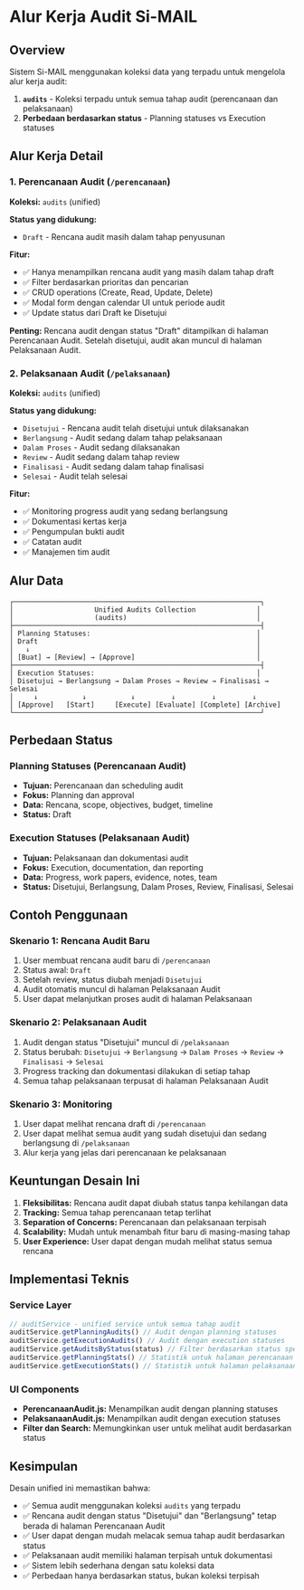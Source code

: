 # Alur Kerja Audit Si-MAIL

## Overview

Sistem Si-MAIL menggunakan koleksi data yang terpadu untuk mengelola alur kerja audit:

1. **`audits`** - Koleksi terpadu untuk semua tahap audit (perencanaan dan pelaksanaan)
2. **Perbedaan berdasarkan status** - Planning statuses vs Execution statuses

## Alur Kerja Detail

### 1. Perencanaan Audit (`/perencanaan`)

**Koleksi:** `audits` (unified)

**Status yang didukung:**
- `Draft` - Rencana audit masih dalam tahap penyusunan

**Fitur:**
- ✅ Hanya menampilkan rencana audit yang masih dalam tahap draft
- ✅ Filter berdasarkan prioritas dan pencarian
- ✅ CRUD operations (Create, Read, Update, Delete)
- ✅ Modal form dengan calendar UI untuk periode audit
- ✅ Update status dari Draft ke Disetujui

**Penting:** Rencana audit dengan status "Draft" ditampilkan di halaman Perencanaan Audit. Setelah disetujui, audit akan muncul di halaman Pelaksanaan Audit.

### 2. Pelaksanaan Audit (`/pelaksanaan`)

**Koleksi:** `audits` (unified)

**Status yang didukung:**
- `Disetujui` - Rencana audit telah disetujui untuk dilaksanakan
- `Berlangsung` - Audit sedang dalam tahap pelaksanaan
- `Dalam Proses` - Audit sedang dilaksanakan
- `Review` - Audit sedang dalam tahap review
- `Finalisasi` - Audit sedang dalam tahap finalisasi
- `Selesai` - Audit telah selesai

**Fitur:**
- ✅ Monitoring progress audit yang sedang berlangsung
- ✅ Dokumentasi kertas kerja
- ✅ Pengumpulan bukti audit
- ✅ Catatan audit
- ✅ Manajemen tim audit

## Alur Data

```
┌─────────────────────────────────────────────────────────────┐
│                    Unified Audits Collection               │
│                    (audits)                                │
├─────────────────────────────────────────────────────────────┤
│ Planning Statuses:                                         │
│ Draft                                                      │
│   ↓                                                        │
│ [Buat] → [Review] → [Approve]                              │
├─────────────────────────────────────────────────────────────┤
│ Execution Statuses:                                        │
│ Disetujui → Berlangsung → Dalam Proses → Review → Finalisasi → Selesai
│     ↓           ↓           ↓         ↓         ↓         ↓
│ [Approve]   [Start]     [Execute] [Evaluate] [Complete] [Archive]
└─────────────────────────────────────────────────────────────┘
```

## Perbedaan Status

### Planning Statuses (Perencanaan Audit)
- **Tujuan:** Perencanaan dan scheduling audit
- **Fokus:** Planning dan approval
- **Data:** Rencana, scope, objectives, budget, timeline
- **Status:** Draft

### Execution Statuses (Pelaksanaan Audit)
- **Tujuan:** Pelaksanaan dan dokumentasi audit
- **Fokus:** Execution, documentation, dan reporting
- **Data:** Progress, work papers, evidence, notes, team
- **Status:** Disetujui, Berlangsung, Dalam Proses, Review, Finalisasi, Selesai

## Contoh Penggunaan

### Skenario 1: Rencana Audit Baru
1. User membuat rencana audit baru di `/perencanaan`
2. Status awal: `Draft`
3. Setelah review, status diubah menjadi `Disetujui`
4. Audit otomatis muncul di halaman Pelaksanaan Audit
5. User dapat melanjutkan proses audit di halaman Pelaksanaan

### Skenario 2: Pelaksanaan Audit
1. Audit dengan status "Disetujui" muncul di `/pelaksanaan`
2. Status berubah: `Disetujui` → `Berlangsung` → `Dalam Proses` → `Review` → `Finalisasi` → `Selesai`
3. Progress tracking dan dokumentasi dilakukan di setiap tahap
4. Semua tahap pelaksanaan terpusat di halaman Pelaksanaan Audit

### Skenario 3: Monitoring
1. User dapat melihat rencana draft di `/perencanaan`
2. User dapat melihat semua audit yang sudah disetujui dan sedang berlangsung di `/pelaksanaan`
3. Alur kerja yang jelas dari perencanaan ke pelaksanaan

## Keuntungan Desain Ini

1. **Fleksibilitas:** Rencana audit dapat diubah status tanpa kehilangan data
2. **Tracking:** Semua tahap perencanaan tetap terlihat
3. **Separation of Concerns:** Perencanaan dan pelaksanaan terpisah
4. **Scalability:** Mudah untuk menambah fitur baru di masing-masing tahap
5. **User Experience:** User dapat dengan mudah melihat status semua rencana

## Implementasi Teknis

### Service Layer
```javascript
// auditService - unified service untuk semua tahap audit
auditService.getPlanningAudits() // Audit dengan planning statuses
auditService.getExecutionAudits() // Audit dengan execution statuses
auditService.getAuditsByStatus(status) // Filter berdasarkan status spesifik
auditService.getPlanningStats() // Statistik untuk halaman perencanaan
auditService.getExecutionStats() // Statistik untuk halaman pelaksanaan
```

### UI Components
- **PerencanaanAudit.js:** Menampilkan audit dengan planning statuses
- **PelaksanaanAudit.js:** Menampilkan audit dengan execution statuses
- **Filter dan Search:** Memungkinkan user untuk melihat audit berdasarkan status

## Kesimpulan

Desain unified ini memastikan bahwa:
- ✅ Semua audit menggunakan koleksi `audits` yang terpadu
- ✅ Rencana audit dengan status "Disetujui" dan "Berlangsung" tetap berada di halaman Perencanaan Audit
- ✅ User dapat dengan mudah melacak semua tahap audit berdasarkan status
- ✅ Pelaksanaan audit memiliki halaman terpisah untuk dokumentasi
- ✅ Sistem lebih sederhana dengan satu koleksi data
- ✅ Perbedaan hanya berdasarkan status, bukan koleksi terpisah
